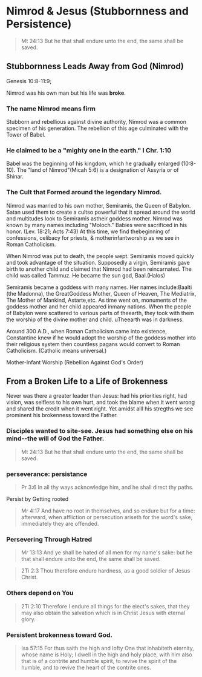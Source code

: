 # Nimrod & Jesus (Stubbornness and Persistence)

> Mt 24:13 But he that shall endure unto the end, the same shall be saved.

## Stubbornness Leads Away from God (Nimrod)
Genesis 10:8-11:9; 

Nimrod was his own man but his life was **broke**.

### The name Nimrod means firm

Stubborn and rebellious against divine authority&#44; Nimrod was a common specimen of his generation. The rebellion of this age culminated with the Tower of Babel.

### He claimed to be a &quot;mighty one in the earth.&quot; I Chr. 1:10 

Babel was the beginning of his kingdom&#44; which he gradually enlarged (10:8-10). The &quot;land of Nimrod&quot;(Micah 5:6) is a designation of Assyria or of Shinar.

### The Cult that Formed around the legendary Nimrod. 

Nimrod was married to his own mother&#44; Semiramis&#44; the Queen of Babylon. Satan used them to create a cultso powerful that it spread around the world and multitudes look to Semiramis astheir goddess mother. Nimrod was known by many names including &quot;Moloch.&quot; Babies were sacrificed in his honor. (Lev. 18:21; Acts 7:43) At this time&#44; we find thebeginning of confessions&#44; celibacy for priests&#44; &amp; motherinfantworship as we see in Roman Catholicism. 

When Nimrod was put to death&#44; the people wept. Semiramis moved quickly and took advantage of the situation. Supposedly a virgin&#44; Semiramis gave birth to another child and claimed that Nimrod had been reincarnated. The child was called Tammuz. He became the sun god&#44; Baal.(Halos)

Semiramis became a goddess with many names. Her names include:Baalti (the Madonna)&#44; the GreatGoddess Mother&#44; Queen of Heaven&#44; The Mediatrix&#44; The Mother of Mankind&#44; Astarte&#44;etc. As time went on&#44; monuments of the goddess mother and her child appeared inmany nations. When the people of Babylon were scattered to various parts of theearth&#44; they took with them the worship of the divine mother and child. uTheearth was in darkness.

Around 300 A.D.&#44; when Roman Catholicism came into existence&#44; Constantine knew if he would adopt the worship of the goddess mother into their religious system then countless pagans would convert to Roman Catholicism. (Catholic means universal.) </span></p>

Mother-Infant Worship (Rebellion Against God's Order)

## From a Broken Life to a Life of Brokenness

Never was there a greater leader than Jesus: had his priorities right, had vision, was selfless to his own hurt, and took the blame when it went wrong and shared the credit when it went right. Yet amidst alll his stregths we see prominent his brokenness toward the Father.

### Disciples wanted to site-see. Jesus had something else on his mind--the will of God the Father.

> Mt 24:13 But he that shall endure unto the end, the same shall be saved.

### perseverance: persistance

> Pr 3:6 In all thy ways acknowledge him, and he shall direct thy paths.

Persist by Getting rooted

> Mr 4:17 And have no root in themselves, and so endure but for a time: afterward, when affliction or persecution ariseth for the word's sake, immediately they are offended. 

### Persevering Through Hatred

> Mr 13:13 And ye shall be hated of all men for my name's sake: but he that shall endure unto the end, the same shall be saved.

> 2Ti 2:3 Thou therefore endure hardness, as a good soldier of Jesus Christ.

### Others depend on You

> 2Ti 2:10 Therefore I endure all things for the elect's sakes, that they may also obtain the salvation which is in Christ Jesus with eternal glory.

### Persistent brokenness toward God.

> Isa 57:15 For thus saith the high and lofty One that inhabiteth eternity, whose name is Holy; I dwell in the high and holy place, with him also that is of a contrite and humble spirit, to revive the spirit of the humble, and to revive the heart of the contrite ones.